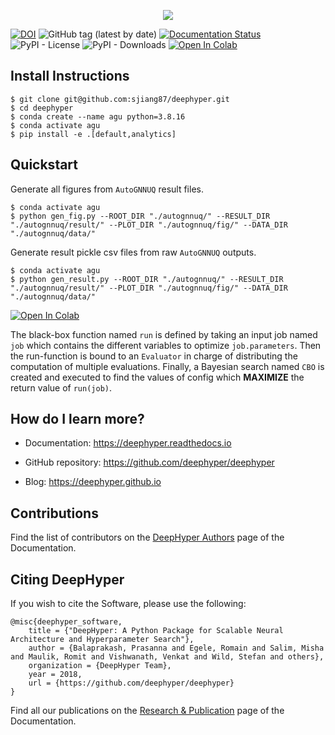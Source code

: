 <p align="center">
<img src="docs/_static/logo/medium.png">
</p>

[![DOI](https://zenodo.org/badge/156403341.svg)](https://zenodo.org/badge/latestdoi/156403341)
![GitHub tag (latest by date)](https://img.shields.io/github/tag-date/deephyper/deephyper.svg?label=version)
[![Documentation Status](https://readthedocs.org/projects/deephyper/badge/?version=latest)](https://deephyper.readthedocs.io/en/latest/?badge=latest)
![PyPI - License](https://img.shields.io/pypi/l/deephyper.svg)
![PyPI - Downloads](https://img.shields.io/pypi/dm/deephyper.svg?label=Pypi%20downloads)
[![Open In Colab](https://colab.research.google.com/assets/colab-badge.svg)](https://colab.research.google.com/github/deephyper/tutorials/blob/main/tutorials/colab/DeepHyper_101.ipynb)
<!-- [![Build Status](https://travis-ci.com/deephyper/deephyper.svg?branch=develop)](https://travis-ci.com/deephyper/deephyper) -->


## Install Instructions

```console
$ git clone git@github.com:sjiang87/deephyper.git
$ cd deephyper
$ conda create --name agu python=3.8.16
$ conda activate agu
$ pip install -e .[default,analytics]
```


## Quickstart

Generate all figures from `AutoGNNUQ` result files.
```console
$ conda activate agu
$ python gen_fig.py --ROOT_DIR "./autognnuq/" --RESULT_DIR "./autognnuq/result/" --PLOT_DIR "./autognnuq/fig/" --DATA_DIR "./autognnuq/data/"
```

Generate result pickle csv files from raw `AutoGNNUQ` outputs.
```console
$ conda activate agu
$ python gen_result.py --ROOT_DIR "./autognnuq/" --RESULT_DIR "./autognnuq/result/" --PLOT_DIR "./autognnuq/fig/" --DATA_DIR "./autognnuq/data/"
```

[![Open In Colab](https://colab.research.google.com/assets/colab-badge.svg)](https://colab.research.google.com/github/deephyper/tutorials/blob/main/tutorials/colab/DeepHyper_101.ipynb)

The black-box function named `run` is defined by taking an input job named `job` which contains the different variables to optimize `job.parameters`. Then the run-function is bound to an `Evaluator` in charge of distributing the computation of multiple evaluations. Finally, a Bayesian search named `CBO` is created and executed to find the values of config which **MAXIMIZE** the return value of `run(job)`.


## How do I learn more?

* Documentation: <https://deephyper.readthedocs.io>

* GitHub repository: <https://github.com/deephyper/deephyper>

* Blog: <https://deephyper.github.io>

## Contributions

Find the list of contributors on the [DeepHyper Authors](https://deephyper.github.io/aboutus) page of the Documentation.

## Citing DeepHyper

If you wish to cite the Software, please use the following:

```
@misc{deephyper_software,
    title = {"DeepHyper: A Python Package for Scalable Neural Architecture and Hyperparameter Search"},
    author = {Balaprakash, Prasanna and Egele, Romain and Salim, Misha and Maulik, Romit and Vishwanath, Venkat and Wild, Stefan and others},
    organization = {DeepHyper Team},
    year = 2018,
    url = {https://github.com/deephyper/deephyper}
} 
```

Find all our publications on the [Research & Publication](https://deephyper.github.io/papers) page of the Documentation.

